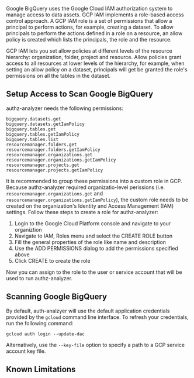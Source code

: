 Google BigQuery uses the Google Cloud IAM authorization system to manage access to data assets. GCP IAM implements a role-based access control approach. A GCP IAM role is a set of permissions that allow a principal to perform actions, for example, creating a dataset. To allow principals to perform the actions defined in a role on a resource, an allow policy is created which lists the principals, the role and the resource.

GCP IAM lets you set allow policies at different levels of the resource hierarchy: organization, folder, project and resource. Allow policies grant access to all resources at lower levels of the hierarchy, for example, when setting an allow policy on a dataset, principals will get be granted the role's permissions on all the tables in the dataset.

## Setup Access to Scan Google BigQuery
authz-analyzer needs the following permissions:
```
bigquery.datasets.get
bigquery.datasets.getIamPolicy
bigquery.tables.get
bigquery.tables.getIamPolicy
bigquery.tables.list
resourcemanager.folders.get
resourcemanager.folders.getIamPolicy
resourcemanager.organizations.get
resourcemanager.organizations.getIamPolicy
resourcemanager.projects.get
resourcemanager.projects.getIamPolicy
```

It is recommended to group these permissions into a custom role in GCP. Because authz-analyzer required organizatio-level perissions (i.e. `resourcemanager.organizations.get` and `resourcemanager.organizations.getIamPolicy`), the custom role needs to be created on the organization's Identity and Access Management (IAM) settings. Follow these steps to create a role for authz-analyzer:

1. Login to the Google Cloud Platform console and navigate to your organiztion
2. Navigate to IAM, Roles menu and select the CREATE ROLE button
3. Fill the general properties of the role like name and description
4. Use the ADD PERMISSIONS dialog to add the permissions specified above
5. Click CREATE to create the role

Now you can assign to the role to the user or service account that will be used to run authz-analyzer.

## Scanning Google BigQuery
By default, auth-analzyer will use the default application credentials provided by the `gcloud` command line interface. To refresh your credentials, run the following command:
```
gcloud auth login --update-dac
```
Alternatively, use the `--key-file` option to specify a path to a GCP service account key file.

## Known Limitations